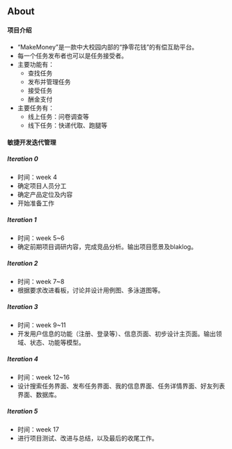 ## About
#### 项目介绍

* “MakeMoney”是一款中大校园内部的“挣零花钱”的有偿互助平台。
 * 每一个任务发布者也可以是任务接受者。
* 主要功能有：
    * 查找任务
    * 发布并管理任务
    * 接受任务
    * 酬金支付
* 主要任务有：
    * 线上任务：问卷调查等
    * 线下任务：快递代取、跑腿等

#### 敏捷开发迭代管理
##### Iteration 0
* 时间：week 4
* 确定项目人员分工
* 确定产品定位及内容
* 开始准备工作
##### Iteration 1

* 时间：week 5~6
* 确定前期项目调研内容，完成竞品分析。输出项目愿景及blaklog。
##### Iteration 2
* 时间：week 7~8
* 根据要求改进看板，讨论并设计用例图、多泳道图等。
##### Iteration 3
* 时间：week 9~11
* 开发用户信息的功能（注册、登录等）、信息页面、初步设计主页面。输出领域、状态、功能等模型。
##### Iteration 4
* 时间：week 12~16
* 设计搜索任务界面、发布任务界面、我的信息界面、任务详情界面、好友列表界面、数据库。
##### Iteration 5
* 时间：week 17
* 进行项目测试、改进与总结，以及最后的收尾工作。
